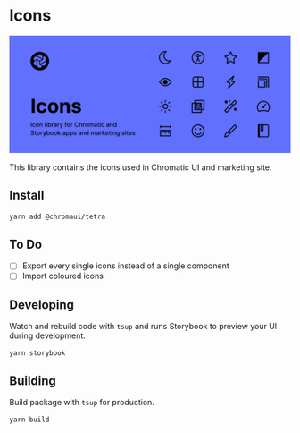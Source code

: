 # Icons

<img src="public/cover.jpg" />

This library contains the icons used in Chromatic UI and marketing site.

## Install

```console
yarn add @chromaui/tetra
```

## To Do

- [ ] Export every single icons instead of a single component
- [ ] Import coloured icons

## Developing

Watch and rebuild code with `tsup` and runs Storybook to preview your UI during development.

```console
yarn storybook
```

## Building

Build package with `tsup` for production.

```console
yarn build
```
